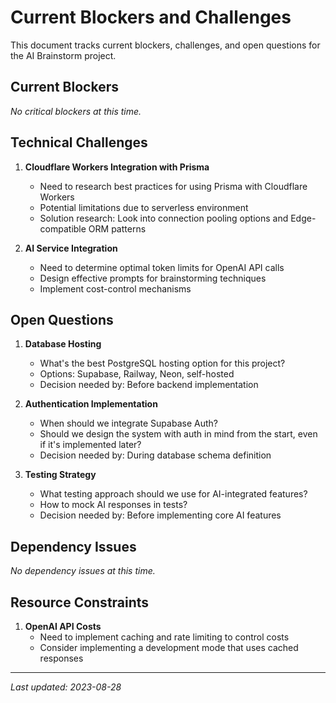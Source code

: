 # Current Blockers and Challenges

This document tracks current blockers, challenges, and open questions for the AI Brainstorm project.

## Current Blockers

*No critical blockers at this time.*

## Technical Challenges

1. **Cloudflare Workers Integration with Prisma**
   - Need to research best practices for using Prisma with Cloudflare Workers
   - Potential limitations due to serverless environment
   - Solution research: Look into connection pooling options and Edge-compatible ORM patterns

2. **AI Service Integration**
   - Need to determine optimal token limits for OpenAI API calls
   - Design effective prompts for brainstorming techniques
   - Implement cost-control mechanisms

## Open Questions

1. **Database Hosting**
   - What's the best PostgreSQL hosting option for this project?
   - Options: Supabase, Railway, Neon, self-hosted
   - Decision needed by: Before backend implementation

2. **Authentication Implementation**
   - When should we integrate Supabase Auth?
   - Should we design the system with auth in mind from the start, even if it's implemented later?
   - Decision needed by: During database schema definition

3. **Testing Strategy**
   - What testing approach should we use for AI-integrated features?
   - How to mock AI responses in tests?
   - Decision needed by: Before implementing core AI features

## Dependency Issues

*No dependency issues at this time.*

## Resource Constraints

1. **OpenAI API Costs**
   - Need to implement caching and rate limiting to control costs
   - Consider implementing a development mode that uses cached responses

---

*Last updated: 2023-08-28* 